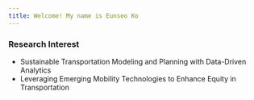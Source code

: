 ```yaml
---
title: Welcome! My name is Eunseo Ko
---
```


### Research Interest
- Sustainable Transportation Modeling and Planning with Data-Driven Analytics 
- Leveraging Emerging Mobility Technologies to Enhance Equity in Transportation 
